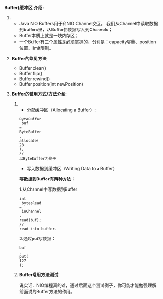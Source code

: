 **Buffer\(缓冲区\)介绍:**

1. * Java NIO Buffers用于和NIO Channel交互。 我们从Channel中读取数据到buffers里，从Buffer把数据写入到Channels；
   * Buffer本质上就是一块内存区；
   * 一个Buffer有三个属性是必须掌握的，分别是：capacity容量、position位置、limit限制。
2. **Buffer的常见方法**

   * Buffer clear\(\)
   * Buffer flip\(\)
   * Buffer rewind\(\)
   * Buffer position\(int newPosition\)

3. **Buffer的使用方式/方法介绍:**

   1. * 分配缓冲区（Allocating a Buffer）:

      ```
      ByteBuffer
       buf 
      =
      ByteBuffer
      .
      allocate(
      28
      );
      //
      以ByteBuffer为例子
      ```

      * 写入数据到缓冲区（Writing Data to a Buffer）

      **写数据到Buffer有两种方法：**

      1.从Channel中写数据到Buffer

      ```
      int
       bytesRead 
      =
       inChannel
      .
      read(buf); 
      //
      read into buffer.
      ```

      2.通过put写数据：

      ```
      buf
      .
      put(
      127
      );
      ```

   2. **Buffer常用方法测试**

      说实话，NIO编程真的难，通过后面这个测试例子，你可能才能勉强理解前面说的Buffer方法的作用。



